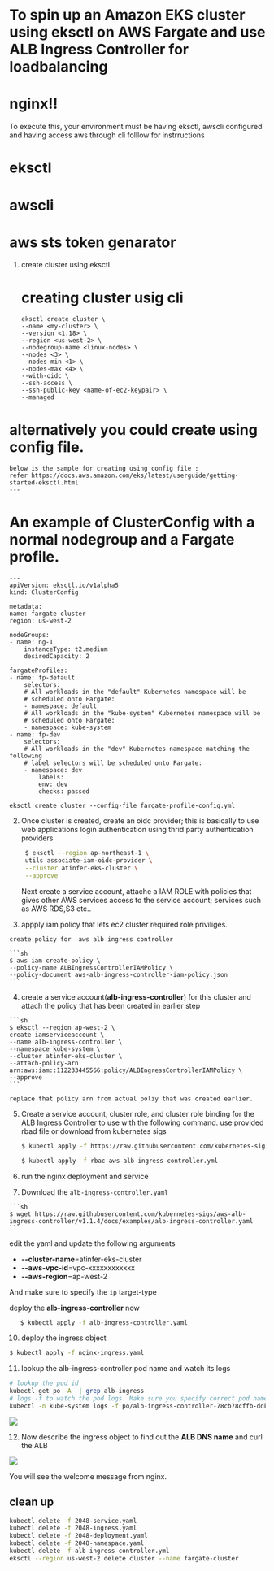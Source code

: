 # To spin up an Amazon EKS cluster using eksctl on AWS Fargate and use ALB Ingress Controller for loadbalancing 

# nginx!!

To execute this, your environment must be having eksctl, awscli configured and having access aws through cli
folllow for instrructions

# eksctl
# awscli
# aws sts token genarator 




1.  create cluster using eksctl

   
    # creating cluster usig cli
    ```
    eksctl create cluster \
    --name <my-cluster> \
    --version <1.18> \
    --region <us-west-2> \
    --nodegroup-name <linux-nodes> \
    --nodes <3> \
    --nodes-min <1> \
    --nodes-max <4> \
    --with-oidc \
    --ssh-access \
    --ssh-public-key <name-of-ec2-keypair> \
    --managed
    ```
   # alternatively you could create using config file.

    below is the sample for creating using config file ; 
    refer https://docs.aws.amazon.com/eks/latest/userguide/getting-started-eksctl.html
    ---
  # An example of ClusterConfig with a normal nodegroup and a Fargate profile.
    ---
    apiVersion: eksctl.io/v1alpha5
    kind: ClusterConfig

    metadata:
    name: fargate-cluster
    region: us-west-2

    nodeGroups:
    - name: ng-1
        instanceType: t2.medium
        desiredCapacity: 2

    fargateProfiles:
    - name: fp-default
        selectors:
        # All workloads in the "default" Kubernetes namespace will be
        # scheduled onto Fargate:
        - namespace: default
        # All workloads in the "kube-system" Kubernetes namespace will be
        # scheduled onto Fargate:
        - namespace: kube-system
    - name: fp-dev
        selectors:
        # All workloads in the "dev" Kubernetes namespace matching the following
        # label selectors will be scheduled onto Fargate:
        - namespace: dev
            labels:
            env: dev
            checks: passed


   ``` eksctl create cluster --config-file fargate-profile-config.yml ```


2. Once cluster is created, create an oidc provider; this is basically to use web applications login authentication
   using thrid party authentication providers

   ```bash
    $ eksctl --region ap-northeast-1 \
    utils associate-iam-oidc-provider \
    --cluster atinfer-eks-cluster \
    --approve
   ```


    Next create a service account, attache a IAM ROLE with policies that gives other AWS
    services access to the service account; services such as AWS RDS,S3 etc.. 

    

 3.  appply iam policy that lets ec2 cluster required role priviliges.
  
    create policy for  aws alb ingress controller

    ```sh
    $ aws iam create-policy \
    --policy-name ALBIngressControllerIAMPolicy \
    --policy-document aws-alb-ingress-controller-iam-policy.json
    ```
 4.  create a service account(**alb-ingress-controller**)
     for this cluster and attach the policy that has been created in earlier step

    ```sh
    $ eksctl --region ap-west-2 \
    create iamserviceaccount \
    --name alb-ingress-controller \
    --namespace kube-system \
    --cluster atinfer-eks-cluster \
    --attach-policy-arn arn:aws:iam::112233445566:policy/ALBIngressControllerIAMPolicy \
    --approve
    ```

    replace that policy arn from actual poliy that was created earlier.


5.  Create a service account, cluster role, and cluster role binding for the ALB Ingress Controller to use with the following command. 
    use provided rbad file or download from kubernetes sigs
    ```sh
    $ kubectl apply -f https://raw.githubusercontent.com/kubernetes-sigs/aws-alb-ingress-controller/v1.1.4/docs/examples/rbac-role.yaml
    
    $ kubectl apply -f rbac-aws-alb-ingress-controller.yml
    ```

6.   run the nginx deployment and service

7.   Download the `alb-ingress-controller.yaml`

    ```sh
    $ wget https://raw.githubusercontent.com/kubernetes-sigs/aws-alb-ingress-controller/v1.1.4/docs/examples/alb-ingress-controller.yaml
    ```


edit the yaml and update the following arguments

- **--cluster-name**=atinfer-eks-cluster
- **--aws-vpc-id**=vpc-xxxxxxxxxxxx
- **--aws-region**=ap-west-2

And make sure to specify the `ip` target-type



 deploy the **alb-ingress-controller** now

 ```sh
    $ kubectl apply -f alb-ingress-controller.yaml
 ```

10. deploy the ingress object

```sh
$ kubectl apply -f nginx-ingress.yaml
```

11. lookup the alb-ingress-controller pod name and watch its logs

```sh
# lookup the pod id
kubectl get po -A  | grep alb-ingress
# logs -f to watch the pod logs. Make sure you specify correct pod name
kubectl -n kube-system logs -f po/alb-ingress-controller-78cb78cffb-ddkj8
```



![](images/eks-fargate-06.png)



12. Now describe the ingress object to find out the **ALB DNS name** and curl the ALB

![](images/eks-fargate-07.png)

You will see the welcome message from nginx.

## clean up

```sh
kubectl delete -f 2048-service.yaml
kubectl delete -f 2048-ingress.yaml
kubectl delete -f 2048-deployment.yaml
kubectl delete -f 2048-namespace.yaml
kubectl delete -f alb-ingress-controller.yml
eksctl --region us-west-2 delete cluster --name fargate-cluster
```
